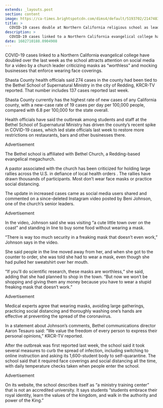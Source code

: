 ```yaml
--- 
extends: _layouts.post 
section: content 
image: https://ca-times.brightspotcdn.com/dims4/default/5193702/2147483647/strip/true/crop/3000x1575+0+213/resize/1200x630!/quality/90/?url=https%3A%2F%2Fcalifornia-times-brightspot.s3.amazonaws.com%2F10%2F2b%2F95e2409b2f8c9b45897ee69d241a%2F1eaf54cc90204612b6a717308f107233 
title: > 
  COVID-19 cases double at Northern California religious school as leader slams masks 
description: > 
  COVID-19 cases linked to a Northern California evangelical college have doubled over the last week as the school attracts attention on social media for a video by a church leader criticizing masks as “worthless” and mocking businesses that enforce wearing face coverings.Shasta County health officials said 274 cases in the county had been tied to the Bethel School of Supernatural Ministry in the city of Redding, KRCR-TV reported.AdvertisementThe Bethel school is affiliated with Bethel Church, a Redding-based evangelical megachurch.The school said that it required face coverings and social distancing all the time, with daily temperature checks taken when people enter the school.AdvertisementOn its website, the school describes itself as “a ministry training center” that is not an accredited university. 
date: 1602710188.0904908 
--- 
```

COVID-19 cases linked to a Northern California evangelical college have doubled over the last week as the school attracts attention on social media for a video by a church leader criticizing masks as “worthless” and mocking businesses that enforce wearing face coverings.

Shasta County health officials said 274 cases in the county had been tied to the Bethel School of Supernatural Ministry in the city of Redding, KRCR-TV reported. That number includes 137 cases reported last week.

Shasta County currently has the highest rate of new cases of any California county, with a new-case rate of 19 cases per day per 100,000 people, compared with 6.8 per 100,000 for the state overall.

Health officials have said the outbreak among students and staff at the Bethel School of Supernatural Ministry has driven the county’s recent spike in COVID-19 cases, which led state officials last week to restore more restrictions on restaurants, bars and other businesses there.

Advertisement

The Bethel school is affiliated with Bethel Church, a Redding-based evangelical megachurch.

A pastor associated with the church has been criticized for holding large rallies across the U.S. in defiance of local health orders . The rallies have drawn thousands of participants. Most don’t wear face masks or practice social distancing.

The update in increased cases came as social media users shared and commented on a since-deleted Instagram video posted by Beni Johnson, one of the church’s senior leaders.

Advertisement

In the video, Johnson said she was visiting “a cute little town over on the coast” and standing in line to buy some food without wearing a mask.

“There is way too much security in a freaking mask that doesn’t even work,” Johnson says in the video.

She said people in the line moved away from her, and when she got to the counter to order, she was told she had to wear a mask, even though she had pulled her sweatshirt over her mouth.

“If you’ll do scientific research, these masks are worthless,“ she said, adding that she had planned to shop in the town. “But now we won’t be shopping and giving them any money because you have to wear a stupid freaking mask that doesn’t work.”

Advertisement

Medical experts agree that wearing masks, avoiding large gatherings, practicing social distancing and thoroughly washing one’s hands are effective at preventing the spread of the coronavirus.

In a statement about Johnson’s comments, Bethel communications director Aaron Tesauro said: “We value the freedom of every person to express their personal opinions,” KRCR-TV reported.

After the outbreak was first reported last week, the school said it took several measures to curb the spread of infection, including switching to online instruction and asking its 1,600-student body to self-quarantine. The school said that it required face coverings and social distancing all the time, with daily temperature checks taken when people enter the school.

Advertisement

On its website, the school describes itself as “a ministry training center” that is not an accredited university. It says students “students embrace their royal identity, learn the values of the kingdom, and walk in the authority and power of the King.”